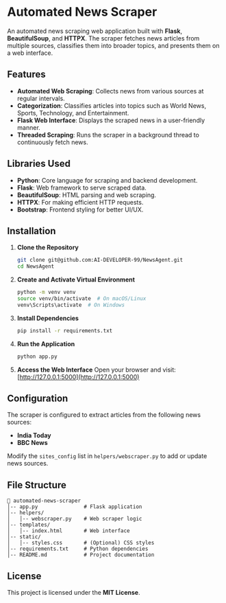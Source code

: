 # Automated News Scraper

An automated news scraping web application built with **Flask**, **BeautifulSoup**, and **HTTPX**. The scraper fetches news articles from multiple sources, classifies them into broader topics, and presents them on a web interface.

## Features

- **Automated Web Scraping**: Collects news from various sources at regular intervals.
- **Categorization**: Classifies articles into topics such as World News, Sports, Technology, and Entertainment.
- **Flask Web Interface**: Displays the scraped news in a user-friendly manner.
- **Threaded Scraping**: Runs the scraper in a background thread to continuously fetch news.

## Libraries Used

- **Python**: Core language for scraping and backend development.
- **Flask**: Web framework to serve scraped data.
- **BeautifulSoup**: HTML parsing and web scraping.
- **HTTPX**: For making efficient HTTP requests.
- **Bootstrap**: Frontend styling for better UI/UX.

## Installation

1. **Clone the Repository**
   ```sh
   git clone git@github.com:AI-DEVELOPER-99/NewsAgent.git
   cd NewsAgent
   ```

2. **Create and Activate Virtual Environment**
   ```sh
   python -m venv venv
   source venv/bin/activate  # On macOS/Linux
   venv\Scripts\activate  # On Windows
   ```

3. **Install Dependencies**
   ```sh
   pip install -r requirements.txt
   ```

4. **Run the Application**
   ```sh
   python app.py
   ```

5. **Access the Web Interface**
   Open your browser and visit: [http://127.0.0.1:5000](http://127.0.0.1:5000)

## Configuration

The scraper is configured to extract articles from the following news sources:
- **India Today**
- **BBC News**

Modify the `sites_config` list in `helpers/webscraper.py` to add or update news sources.

## File Structure
```
📂 automated-news-scraper
│-- app.py               # Flask application
│-- helpers/
│   │-- webscraper.py    # Web scraper logic
│-- templates/
│   │-- index.html       # Web interface
│-- static/
│   │-- styles.css       # (Optional) CSS styles
│-- requirements.txt     # Python dependencies
│-- README.md            # Project documentation
```

## License

This project is licensed under the **MIT License**.
